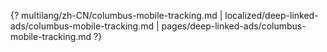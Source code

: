 {? multilang/zh-CN/columbus-mobile-tracking.md | localized/deep-linked-ads/columbus-mobile-tracking.md | pages/deep-linked-ads/columbus-mobile-tracking.md ?}
